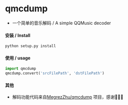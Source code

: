 # qmcdump

* 一个简单的音乐解码 / A simple QQMusic decoder

#### 安装 / Install

```bash
python setup.py install
```

#### 使用 / usage

```python
import qmcdump
qmcdump.convert('srcFilePath', 'dstFilePath')
```

#### 其他

* 解码功能代码来自[MegrezZhu/qmcdump](https://github.com/MegrezZhu/qmcdump) 项目，感谢🙏🙏🙏

